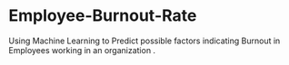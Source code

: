 # Employee-Burnout-Rate
Using Machine Learning to Predict possible factors indicating Burnout in Employees working in an organization .
